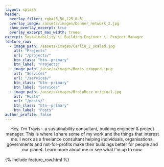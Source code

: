 ```yaml
---
layout: splash
header:
  overlay_filter: rgba(5,50,125,0.5)
  overlay_image: /assets/images/banner_network_2.jpg
  show_overlay_excerpt: true
  overlay_excerpt_max_width: truee
excerpt: Sustainability \| Building Engineer \| Project Manager
feature_row:
  - image_path: /assets/images/Carlie_2_scaled.jpg
    alt: "Projects"
    url: "/projects/"
    btn_class: "btn--primary"
    btn_label: "Projects"
  - image_path: /assets/images/Books_cropped.jpeg
    alt: "Services"
    url: "/services/"
    btn_class: "btn--primary"
    btn_label: "Services"
  - image_path: /assets/images/BrainBuzz_original.jpg
    alt: "Posts"
    url: "/posts/"
    btn_class: "btn--primary"
    btn_label: "Posts"
author_profile: false
---
```

<center>
<p style="margin-bottom: 1rem;">
Hey, I'm Travis - a sustainability consultant, building engineer & project manager.
This is where I share some of my work and the things that interest me.
I work as a freelance consultant helping individuals, organisations, governments and not-for-profits make their buildings better for people and our planet.
Learn more about me or see what I'm up to now.
</p>
</center>

{% include feature_row.html %}
